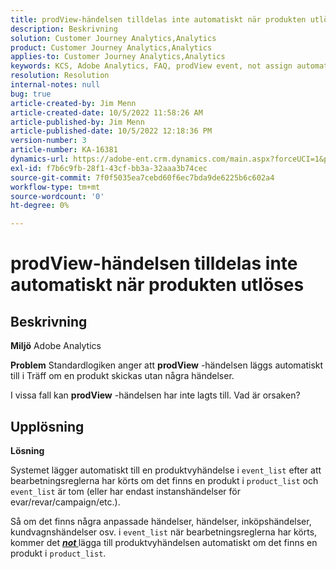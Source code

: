 ```yaml
---
title: prodView-händelsen tilldelas inte automatiskt när produkten utlöses
description: Beskrivning
solution: Customer Journey Analytics,Analytics
product: Customer Journey Analytics,Analytics
applies-to: Customer Journey Analytics,Analytics
keywords: KCS, Adobe Analytics, FAQ, prodView event, not assign automatically, product, utlöst
resolution: Resolution
internal-notes: null
bug: true
article-created-by: Jim Menn
article-created-date: 10/5/2022 11:58:26 AM
article-published-by: Jim Menn
article-published-date: 10/5/2022 12:18:36 PM
version-number: 3
article-number: KA-16381
dynamics-url: https://adobe-ent.crm.dynamics.com/main.aspx?forceUCI=1&pagetype=entityrecord&etn=knowledgearticle&id=43d0a503-a544-ed11-bba1-000d3a3064b8
exl-id: f7b6c9fb-28f1-43cf-bb3a-32aaa3b74cec
source-git-commit: 7f0f5035ea7cebd60f6ec7bda9de6225b6c602a4
workflow-type: tm+mt
source-wordcount: '0'
ht-degree: 0%

---
```


# prodView-händelsen tilldelas inte automatiskt när produkten utlöses

## Beskrivning


<b>Miljö</b>
Adobe Analytics

<b>Problem</b>
Standardlogiken anger att <b>prodView</b> -händelsen läggs automatiskt till i Träff om en produkt skickas utan några händelser.

I vissa fall kan <b>prodView</b> -händelsen har inte lagts till. Vad är orsaken?


## Upplösning


<b>Lösning</b>

Systemet lägger automatiskt till en produktvyhändelse i `event_list` efter att bearbetningsreglerna har körts om det finns en produkt i `product_list` och `event_list` är tom (eller har endast instanshändelser för evar/revar/campaign/etc.).

Så om det finns några anpassade händelser, händelser, inköpshändelser, kundvagnshändelser osv. i `event_list` när bearbetningsreglerna har körts, kommer det <u><em><b>not </b></em></u>lägga till produktvyhändelsen automatiskt om det finns en produkt i `product_list`.
